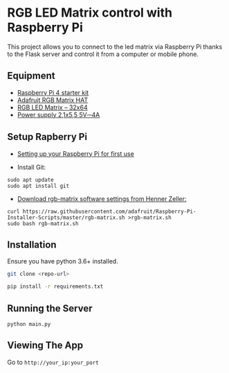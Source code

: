 # RGB LED Matrix control with Raspberry Pi

This project allows you to connect to the led matrix via Raspberry Pi thanks to the Flask server and control it from a computer or mobile phone.


## Equipment



- <a href="https://rpishop.cz/s-raspberry-pi/3623-zonepi-sada-s-raspberry-pi-4-4gb-ram-32gb-karta-oficialni-krabicka-bila.html">Raspberry Pi 4 starter kit<a>
- <a href="https://rpishop.cz/rozsirujici-karty/1674-adafruit-rgb-matrix-hat-pro-raspberry-pi-mini-kit.html">Adafruit RGB Matrix HAT<a>
- <a href="https://rpishop.cz/led-displeje/1671-rgb-led-panel-32x64-mm.html?ssa_query=led">RGB LED Matrix – 32x64<a>
- <a href="https://rpishop.cz/zdroje/3664-sunny-21x55mm-5v4a-napajeci-zdroj-eu-cerna.html">Power supply 2,1x5,5 5V⎓4A<a>



## Setup Rapberry Pi

- <a href="https://projects.raspberrypi.org/en/projects/raspberry-pi-setting-up">Setting up your Raspberry Pi for first use<a>

- Install Git:
```
sudo apt update
sudo apt install git
```
- <a href="https://youtu.be/3VrILb3dN0s?t=340">Download rgb-matrix software settings from Henner Zeller:</a> 
```
curl https://raw.githubusercontent.com/adafruit/Raspberry-Pi-Installer-Scripts/master/rgb-matrix.sh >rgb-matrix.sh
sudo bash rgb-matrix.sh
```


## Installation
Ensure you have python 3.6+ installed.
```bash
git clone <repo-url>
```
```bash
pip install -r requirements.txt
```

## Running the Server
```
python main.py
```

## Viewing The App

Go to `http://your_ip:your_port`
